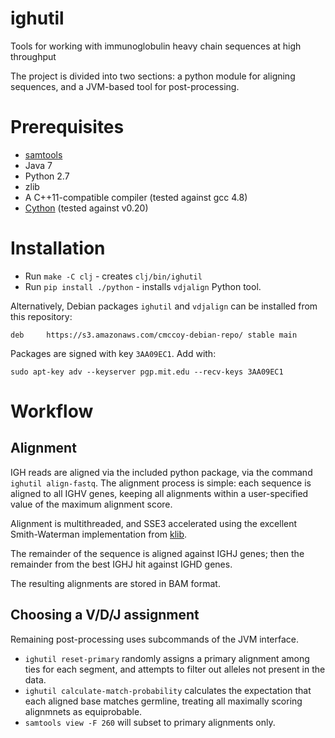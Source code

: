 # ighutil

Tools for working with immunoglobulin heavy chain sequences at high throughput

The project is divided into two sections: a python module for aligning sequences, and a JVM-based tool for post-processing.

# Prerequisites

* [samtools](http://samtools.sourceforge.net/)
* Java 7
* Python 2.7
* zlib
* A C++11-compatible compiler (tested against gcc 4.8)
* [Cython](http://cython.org) (tested against v0.20)

# Installation

* Run `make -C clj` - creates `clj/bin/ighutil`
* Run `pip install ./python` - installs `vdjalign` Python tool.

Alternatively, Debian packages `ighutil` and `vdjalign` can be installed from this repository:

    deb     https://s3.amazonaws.com/cmccoy-debian-repo/ stable main

Packages are signed with key `3AA09EC1`. Add with:

    sudo apt-key adv --keyserver pgp.mit.edu --recv-keys 3AA09EC1

# Workflow

## Alignment

IGH reads are aligned via the included python package, via the command `ighutil align-fastq`.
The alignment process is simple: each sequence is aligned to all IGHV genes, keeping all alignments within a user-specified value of the maximum alignment score.

Alignment is multithreaded, and SSE3 accelerated using the excellent Smith-Waterman implementation from [klib](https://github.com/attractivechaos/klib).

The remainder of the sequence is aligned against IGHJ genes; then the remainder from the best IGHJ hit against IGHD genes.

The resulting alignments are stored in BAM format.

## Choosing a V/D/J assignment

Remaining post-processing uses subcommands of the JVM interface.

* `ighutil reset-primary` randomly assigns a primary alignment among ties for each segment, and attempts to filter out alleles not present in the data.
* `ighutil calculate-match-probability` calculates the expectation that each aligned base matches germline, treating all maximally scoring alignmnets as equiprobable.
* `samtools view -F 260` will subset to primary alignments only.
